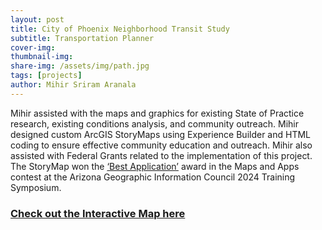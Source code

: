 ```yaml
---
layout: post
title: City of Phoenix Neighborhood Transit Study
subtitle: Transportation Planner 
cover-img: 
thumbnail-img:
share-img: /assets/img/path.jpg
tags: [projects]
author: Mihir Sriram Aranala
---
```


Mihir assisted with the maps and graphics for existing State of Practice research, existing conditions analysis, and community outreach. Mihir designed custom ArcGIS StoryMaps using Experience Builder and HTML coding to ensure effective community education and outreach. Mihir also assisted with Federal Grants related to the implementation of this project. The StoryMap won the [‘Best Application’](https://agic-symposium-maps-and-apps-agic.hub.arcgis.com/apps/5d9dc009ec8e48a5a7187add4e3f4232) award in the Maps and Apps contest at the Arizona Geographic Information Council 2024 Training Symposium.  

<h3> <a target="_blank" href="https://experience.arcgis.com/experience/f6dc85e6e2294a0fb84dde9be8e983eb/"> Check out the Interactive Map here</a> </h3>